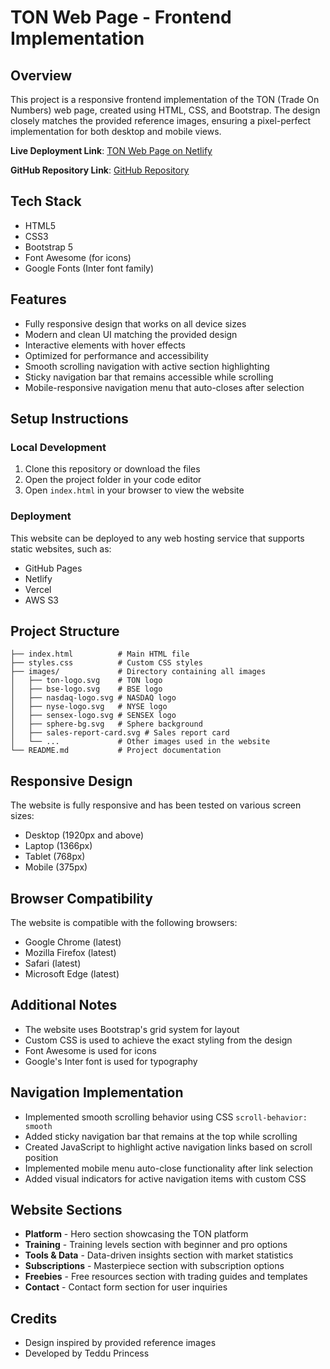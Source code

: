 # TON Web Page - Frontend Implementation

## Overview
This project is a responsive frontend implementation of the TON (Trade On Numbers) web page, created using HTML, CSS, and Bootstrap. The design closely matches the provided reference images, ensuring a pixel-perfect implementation for both desktop and mobile views.

**Live Deployment Link**: [TON Web Page on Netlify](https://tonwebpagee.netlify.app/)

**GitHub Repository Link**: [GitHub Repository](https://github.com/PrincessTeddu/TON-WebPage)

## Tech Stack
- HTML5
- CSS3
- Bootstrap 5
- Font Awesome (for icons)
- Google Fonts (Inter font family)

## Features
- Fully responsive design that works on all device sizes
- Modern and clean UI matching the provided design
- Interactive elements with hover effects
- Optimized for performance and accessibility
- Smooth scrolling navigation with active section highlighting
- Sticky navigation bar that remains accessible while scrolling
- Mobile-responsive navigation menu that auto-closes after selection

## Setup Instructions

### Local Development
1. Clone this repository or download the files
2. Open the project folder in your code editor
3. Open `index.html` in your browser to view the website

### Deployment
This website can be deployed to any web hosting service that supports static websites, such as:
- GitHub Pages
- Netlify
- Vercel
- AWS S3

## Project Structure
```
├── index.html          # Main HTML file
├── styles.css          # Custom CSS styles
├── images/             # Directory containing all images
│   ├── ton-logo.svg    # TON logo
│   ├── bse-logo.svg    # BSE logo
│   ├── nasdaq-logo.svg # NASDAQ logo
│   ├── nyse-logo.svg   # NYSE logo
│   ├── sensex-logo.svg # SENSEX logo
│   ├── sphere-bg.svg   # Sphere background
│   ├── sales-report-card.svg # Sales report card
│   └── ...             # Other images used in the website
└── README.md           # Project documentation
```

## Responsive Design
The website is fully responsive and has been tested on various screen sizes:
- Desktop (1920px and above)
- Laptop (1366px)
- Tablet (768px)
- Mobile (375px)

## Browser Compatibility
The website is compatible with the following browsers:
- Google Chrome (latest)
- Mozilla Firefox (latest)
- Safari (latest)
- Microsoft Edge (latest)

## Additional Notes
- The website uses Bootstrap's grid system for layout
- Custom CSS is used to achieve the exact styling from the design
- Font Awesome is used for icons
- Google's Inter font is used for typography

## Navigation Implementation
- Implemented smooth scrolling behavior using CSS `scroll-behavior: smooth`
- Added sticky navigation bar that remains at the top while scrolling
- Created JavaScript to highlight active navigation links based on scroll position
- Implemented mobile menu auto-close functionality after link selection
- Added visual indicators for active navigation items with custom CSS

## Website Sections
- **Platform** - Hero section showcasing the TON platform
- **Training** - Training levels section with beginner and pro options
- **Tools & Data** - Data-driven insights section with market statistics
- **Subscriptions** - Masterpiece section with subscription options
- **Freebies** - Free resources section with trading guides and templates
- **Contact** - Contact form section for user inquiries


## Credits
- Design inspired by provided reference images
- Developed by Teddu Princess
